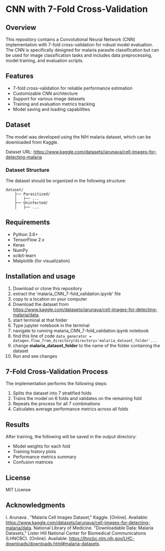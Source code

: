 # CNN with 7-Fold Cross-Validation

## Overview
This repository contains a Convolutional Neural Network (CNN) implementation with 7-fold cross-validation for robust model evaluation. The CNN is specifically designed for malaria parasite classification but can be used for image classification tasks and includes data preprocessing, model training, and evaluation scripts.

## Features
- 7-fold cross-validation for reliable performance estimation
- Customizable CNN architecture
- Support for various image datasets
- Training and evaluation metrics tracking
- Model saving and loading capabilities

## Dataset
The model was developed using the NIH malaria dataset, which can be downloaded from Kaggle.

Dataset URL: https://www.kaggle.com/datasets/iarunava/cell-images-for-detecting-malaria

### Dataset Structure
The dataset should be organized in the following structure:
```
dataset/
    ├── Parasitized/
    │   ├── ...
    ├── Uninfected/
    │   ├── ...
```

## Requirements
- Python 3.6+
- TensorFlow 2.x
- Keras
- NumPy
- scikit-learn
- Matplotlib (for visualization)

## Installation and usage
1. Download or clone this repository
2. extract the 'malaria_CNN_7-fold_validation.ipynb' file
3. copy to a location on your computer
4. Download the dataset from https://www.kaggle.com/datasets/iarunava/cell-images-for-detecting-malaria/data.
6. start terminal at that folder
7. Type jupyter notebook in the terminal
8. navigate to running malaria_CNN_7-fold_validation.ipynb notebook
9. find this line of code
    ```data_generator = datagen.flow_from_directory(directory='malaria_dataset_folder'...```
11. change **malaria_dataset_folder** to the name of the folder containing the dataset
12. Run and see changes


## 7-Fold Cross-Validation Process
The implementation performs the following steps:
1. Splits the dataset into 7 stratified folds
2. Trains the model on 6 folds and validates on the remaining fold
3. Repeats the process for all 7 combinations
4. Calculates average performance metrics across all folds

## Results
After training, the following will be saved in the output directory:
- Model weights for each fold
- Training history plots
- Performance metrics summary
- Confusion matrices

## License
MIT License

## Acknowledgments
I. Arunava . "Malaria Cell Images Dataset," Kaggle. [Online]. Available: https://www.kaggle.com/datasets/iarunava/cell-images-for-detecting-malaria/data.
National Library of Medicine. "Downloadable Data: Malaria Datasets," Lister Hill National Center for Biomedical Communications (LHNCBC). [Online]. Available: https://lhncbc.nlm.nih.gov/LHC-downloads/downloads.html#malaria-datasets.
